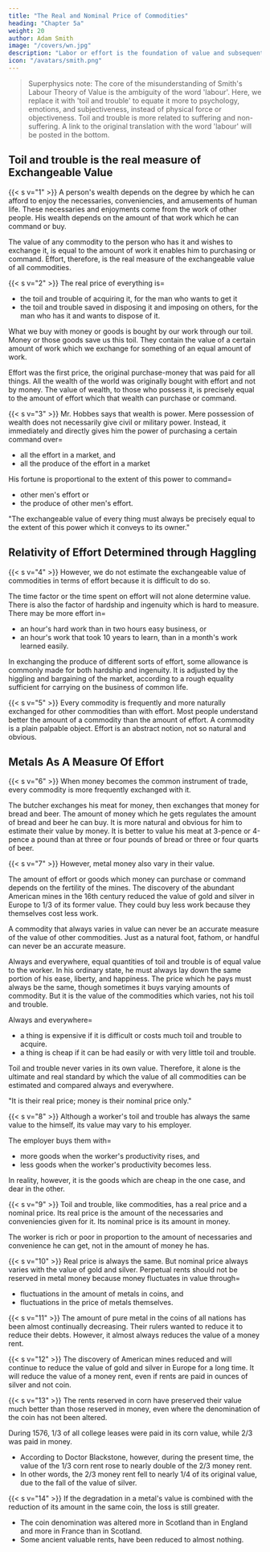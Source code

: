 ```yaml
---
title: "The Real and Nominal Price of Commodities"
heading: "Chapter 5a"
weight: 20
author: Adam Smith
image: "/covers/wn.jpg"
description: "Labor or effort is the foundation of value and subsequently wealth in a society. Money represents the command of labor, and is not a representation of goods or services"
icon: "/avatars/smith.png"
---
```



> Superphysics note:  The core of the misunderstanding of Smith's Labour Theory of Value is the ambiguity of the word 'labour'. Here, we replace it with 'toil and trouble' to equate it more to psychology, emotions, and subjectiveness, instead of physical force or objectiveness. Toil and trouble is more related to suffering and non-suffering. A link to the original translation with the word 'labour' will be posted in the bottom.


## Toil and trouble is the real measure of Exchangeable Value

{{< s v="1" >}} A person's wealth depends on the degree by which he can afford to enjoy the necessaries, conveniencies, and amusements of human life. These necessaries and enjoyments come from the work of other people. His wealth depends on the amount of that work which he can command or buy.

The value of any commodity to the person who has it and wishes to exchange it, is equal to the amount of work it enables him to purchasing or command. Effort, therefore, is the real measure of the exchangeable value of all commodities.


{{< s v="2" >}} The real price of everything is= 
- the toil and trouble of acquiring it, for the man who wants to get it
- the toil and trouble saved in disposing it and imposing on others, for the man who has it and wants to dispose of it.

What we buy with money or goods is bought by our work through our toil. Money or those goods save us this toil. They contain the value of a certain amount of work which we exchange for something of an equal amount of work.

Effort was the first price, the original purchase-money that was paid for all things. All the wealth of the world was originally bought with effort and not by money. The value of wealth, to those who possess it, is precisely equal to the amount of effort which that wealth can purchase or command.


{{< s v="3" >}} Mr. Hobbes says that wealth is power. Mere possession of wealth does not necessarily give civil or military power. Instead, it immediately and directly gives him the power of purchasing a certain command over= 
- all the effort in a market, and
- all the produce of the effort in a market

His fortune is proportional to the extent of this power to command= 
- other men's effort or
- the produce of other men's effort.

"The exchangeable value of every thing must always be precisely equal to the extent of this power which it conveys to its owner."



## Relativity of Effort Determined through Haggling

{{< s v="4" >}} However, we do not estimate the exchangeable value of commodities in terms of effort because it is difficult to do so.

The time factor or the time spent on effort will not alone determine value. There is also the factor of hardship and ingenuity which is hard to measure. There may be more effort in= 
- an hour's hard work than in two hours easy business, or
- an hour's work that took 10 years to learn, than in a month's work learned easily.

In exchanging the produce of different sorts of effort, some allowance is commonly made for both hardship and ingenuity. It is adjusted by the higgling and bargaining of the market, according to a rough equality sufficient for carrying on the business of common life.

{{< s v="5" >}} Every commodity is frequently and more naturally exchanged for other commodities than with effort. Most people understand better the amount of a commodity than the amount of effort. A commodity is a plain palpable object. Effort is an abstract notion, not so natural and obvious.


## Metals As A Measure Of Effort

{{< s v="6" >}} When money becomes the common instrument of trade, every commodity is more frequently exchanged with it.

The butcher exchanges his meat for money, then exchanges that money for bread and beer. The amount of money which he gets regulates the amount of bread and beer he can buy. It is more natural and obvious for him to estimate their value by money. It is better to value his meat at 3-pence or 4-pence a pound than at three or four pounds of bread or three or four quarts of beer.


{{< s v="7" >}} However, metal money also vary in their value.

The amount of effort or goods which money can purchase or command depends on the fertility of the mines. The discovery of the abundant American mines in the 16th century reduced the value of gold and silver in Europe to 1/3 of its former value. They could buy less work because they themselves cost less work.

A commodity that always varies in value can never be an accurate measure of the value of other commodities. Just as a natural foot, fathom, or handful can never be an accurate measure.

Always and everywhere, equal quantities of toil and trouble is of equal value to the worker. In his ordinary state, he must always lay down the same portion of his ease, liberty, and happiness. The price which he pays must always be the same, though sometimes it buys varying amounts of commodity. But it is the value of the commodities which varies, not his toil and trouble.

Always and everywhere= 
- a thing is expensive if it is difficult or costs much toil and trouble to acquire.
- a thing is cheap if it can be had easily or with very little toil and trouble.

Toil and trouble never varies in its own value. Therefore, it alone is the ultimate and real standard by which the value of all commodities can be estimated and compared always and everywhere.

"It is their real price; money is their nominal price only."


{{< s v="8" >}} Although a worker's toil and trouble has always the same value to the himself, its value may vary to his employer.

The employer buys them with= 
- more goods when the worker's productivity rises, and
- less goods when the worker's productivity becomes less.

In reality, however, it is the goods which are cheap in the one case, and dear in the other.



{{< s v="9" >}} Toil and trouble, like commodities, has a real price and a nominal price. Its real price is the amount of the necessaries and conveniencies given for it. Its nominal price is its amount in money.

The worker is rich or poor in proportion to the amount of necessaries and convenience he can get, not in the amount of money he has.
 

{{< s v="10" >}} Real price is always the same. But nominal price always varies with the value of gold and silver. Perpetual rents should not be reserved in metal money because money fluctuates in value through= 
- fluctuations in the amount of metals in coins, and
- fluctuations in the price of metals themselves.


{{< s v="11" >}} The amount of pure metal in the coins of all nations has been almost continually decreasing. Their rulers wanted to reduce it to reduce their debts. However, it almost always reduces the value of a money rent.


{{< s v="12" >}} The discovery of American mines reduced and will continue to reduce the value of gold and silver in Europe for a long time. It will reduce the value of a money rent, even if rents are paid in ounces of silver and not coin.


{{< s v="13" >}} The rents reserved in corn have preserved their value much better than those reserved in money, even where the denomination of the coin has not been altered.

During 1576, 1/3 of all college leases were paid in its corn value, while 2/3 was paid in money. 
- According to Doctor Blackstone, however, during the present time, the value of the 1/3 corn rent rose to nearly double of the 2/3 money rent. 
- In other words, the 2/3 money rent fell to nearly 1/4 of its original value, due to the fall of the value of silver.


{{< s v="14" >}} If the degradation in a metal's value is combined with the reduction of its amount in the same coin, the loss is still greater. 
- The coin denomination was altered more in Scotland than in England and more in France than in Scotland. 
- Some ancient valuable rents, have been reduced to almost nothing.
